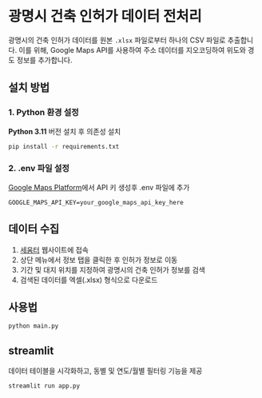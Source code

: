 # 광명시 건축 인허가 데이터 전처리

광명시의 건축 인허가 데이터를 원본 `.xlsx` 파일로부터 하나의 CSV 파일로 추출합니다. 이를 위해, Google Maps API를 사용하여 주소 데이터를 지오코딩하여 위도와 경도 정보를 추가합니다.

## 설치 방법

### 1. Python 환경 설정
**Python 3.11** 버전 설치 후 의존성 설치

```bash
pip install -r requirements.txt
```

### 2. .env 파일 설정
[Google Maps Platform](https://mapsplatform.google.com/)에서 API 키 생성후 .env 파일에 추가 
```
GOOGLE_MAPS_API_KEY=your_google_maps_api_key_here
```

## 데이터 수집
1. [세움터](https://https://www.eais.go.kr/) 웹사이트에 접속
2. 상단 메뉴에서 정보 탭을 클릭한 후 인허가 정보로 이동
3. 기간 및 대지 위치를 지정하여 광명시의 건축 인허가 정보를 검색
4. 검색된 데이터를 엑셀(.xlsx) 형식으로 다운로드
   
## 사용법
```
python main.py
```

## streamlit
데이터 테이블을 시각화하고, 동별 및 연도/월별 필터링 기능을 제공
```
streamlit run app.py
```